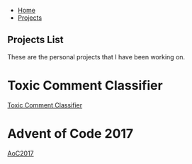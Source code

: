 <nav class="main-nav">
   <ul>
     <li><a href="/" {% if page.url == "/" %}class="active"{% endif %}>Home</a></li>
     <li><a href="/projects.md" {% if page.url == "/projects.md" %}class="active"{% endif %}>Projects</a></li>
   </ul>
 </nav>

## Projects List
These are the personal projects that I have been working on.


# Toxic Comment Classifier
[Toxic Comment Classifier](https://kubz113.github.io/Toxic-Comment-Classification/)

# Advent of Code 2017
[AoC2017](https://kubz113.github.io/adventOfCode2017/)
